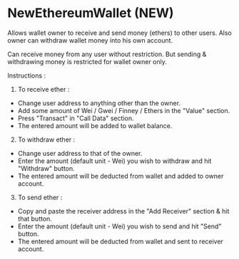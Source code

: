 # NewEthereumWallet (NEW)
Allows wallet owner to receive and send money (ethers) to other users. 
Also owner can withdraw wallet money into his own account.

Can receive money from any user without restriction.
But sending & withdrawing money is restricted for wallet owner only.

Instructions :

1. To receive ether :
  - Change user address to anything other than the owner.
  - Add some amount of Wei / Gwei / Finney / Ethers in the "Value" section.
  - Press "Transact" in "Call Data" section.
  - The entered amount will be added to wallet balance.
  
2. To withdraw ether :
  - Change user address to that of the owner.
  - Enter the amount (default unit - Wei) you wish to withdraw and hit "Withdraw" button.
  - The entered amount will be deducted from wallet and added to owner account.

3. To send ether :
  - Copy and paste the receiver address in the "Add Receiver" section & hit that button.
  - Enter the amount (default unit - Wei) you wish to send and hit "Send" button.
  - The entered amount will be deducted from wallet and sent to receiver account.
  
